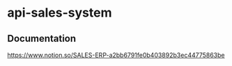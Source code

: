 # api-sales-system

## Documentation

https://www.notion.so/SALES-ERP-a2bb6791fe0b403892b3ec44775863be
